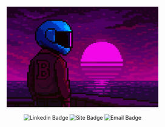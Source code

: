 

<p align="center">
	<img src="assets/header.png" alt="Header" width="400" style="max-width:100%;height:auto;" />
</p>

<div align="center">
	<a href="https://www.linkedin.com/in/ashfordhill/" style="display:inline-block;margin:0;padding:0;"><img src="https://img.shields.io/badge/LI-005DF9?style=for-the-badge&color=%230437AF" alt="Linkedin Badge" style="display:inline-block;margin:0 2px;vertical-align:middle;" /></a><a href="https://ashhill.dev" style="display:inline-block;margin:0;padding:0;"><img src="https://img.shields.io/badge/site-4B005E?style=for-the-badge" alt="Site Badge" style="display:inline-block;margin:0 2px;vertical-align:middle;" /></a><a href="mailto:holler@ashhill.dev" style="display:inline-block;margin:0;padding:0;"><img src="https://img.shields.io/badge/%E2%9C%89-F504E9?style=for-the-badge&color=%23F504E9" alt="Email Badge" style="display:inline-block;margin:0 2px;vertical-align:middle;" /></a>
</div>

